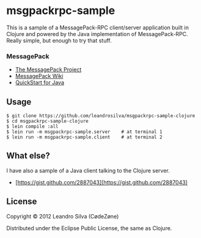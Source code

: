 # msgpackrpc-sample

This is a sample of a MessagePack-RPC client/server application built in Clojure and powered by the Java implementation of MessagePack-RPC. Really simple, but enough to try that stuff.

### MessagePack

* [The MessagePack Project](http://msgpack.org)
* [MessagePack Wiki](http://wiki.msgpack.org/display/MSGPACK/Home)
* [QuickStart for Java](http://wiki.msgpack.org/display/MSGPACK/QuickStart+for+Java)

## Usage

    $ git clone https://github.com/leandrosilva/msgpackrpc-sample-clojure
    $ cd msgpackrpc-sample-clojure
    $ lein compile :all
    $ lein run -m msgpackrpc-sample.server    # at terminal 1
    $ lein run -m msgpackrpc-sample.client    # at terminal 2

## What else?

I have also a sample of a Java client talking to the Clojure server.

* [https://gist.github.com/2887043](https://gist.github.com/2887043)

## License

Copyright © 2012 Leandro Silva (CødeZøne)

Distributed under the Eclipse Public License, the same as Clojure.
